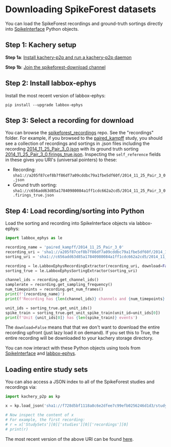 # Downloading SpikeForest datasets

You can load the SpikeForest recordings and ground-truth sortings directly into [SpikeInterface](https://github.com/spikeinterface) Python objects.

## Step 1: Kachery setup

**Step 1a**: [Install kachery-p2p and run a kachery-p2p daemon](https://github.com/flatironinstitute/kachery-p2p/blob/main/doc/setup_and_installation.md)

**Step 1b**: [Join the spikeforest-download channel](./join-spikeforest-download-channel.md)

## Step 2: Install labbox-ephys

Install the most recent version of labbox-ephys:

```
pip install --upgrade labbox-ephys
```

## Step 3: Select a recording for download

You can browse the [spikeforest_recordings](https://github.com/flatironinstitute/spikeforest_recordings) repo. See the "recordings" folder. For example, if you browsed to the [paired_kampff](https://github.com/flatironinstitute/spikeforest_recordings/tree/master/recordings/PAIRED_KAMPFF/paired_kampff) study, you should see a collection of recordings and sortings in .json files including the recording [2014_11_25_Pair_3_0.json](https://github.com/flatironinstitute/spikeforest_recordings/blob/master/recordings/PAIRED_KAMPFF/paired_kampff/2014_11_25_Pair_3_0.json) with its ground truth sorting [2014_11_25_Pair_3_0.firings_true.json](https://github.com/flatironinstitute/spikeforest_recordings/blob/master/recordings/PAIRED_KAMPFF/paired_kampff/2014_11_25_Pair_3_0.firings_true.json). Inspecting the `self_reference` fields in these gives you URI's (universal pointers) to these:

* Recording: `sha1://a205f87cef8b7f86df7a09cddbc79a1fbe5df60f/2014_11_25_Pair_3_0.json`
* Ground truth sorting: `sha1://c656add63d85a17840980084a1ff1cdc662a2cd5/2014_11_25_Pair_3_0.firings_true.json`

## Step 4: Load recording/sorting into Python

Load the sorting and recording into SpikeInterface objects via labbox-ephys:

```python
import labbox_ephys as le

recording_name = 'paired_kampff/2014_11_25_Pair_3_0'
recording_uri = 'sha1://a205f87cef8b7f86df7a09cddbc79a1fbe5df60f/2014_11_25_Pair_3_0.json'
sorting_uri = 'sha1://c656add63d85a17840980084a1ff1cdc662a2cd5/2014_11_25_Pair_3_0.firings_true.json'

recording = le.LabboxEphysRecordingExtractor(recording_uri, download=False)
sorting_true = le.LabboxEphysSortingExtractor(sorting_uri)

channel_ids = recording.get_channel_ids()
samplerate = recording.get_sampling_frequency()
num_timepoints = recording.get_num_frames()
print(f'{recording_name}')
print(f'Recording has {len(channel_ids)} channels and {num_timepoints} timepoints (samplerate: {samplerate})')

unit_ids = sorting_true.get_unit_ids()
spike_train = sorting_true.get_unit_spike_train(unit_id=unit_ids[0])
print(f'Unit {unit_ids[0]} has {len(spike_train)} events')
```

The `download=False` means that that we don't want to download the entire recording upfront (just lazy load it on demand). If you set this to True, the entire recording will be downloaded to your kachery storage directory.

You can now interact with these Python objects using tools from [SpikeInterface](https://github.com/spikeinterface) and [labbox-ephys](https://github.com/flatironinstitute/labbox-ephys).

## Loading entire study sets

You can also access a JSON index to all of the SpikeForest studies and recordings via:

```python
import kachery_p2p as kp

x = kp.load_json('sha1://f728d5bf1118a8c6e2dfee7c99efb0256246d1d3/studysets.json')

# Now inspect the content of x
# For example, the first recording:
# r = x['StudySets'][0]['studies'][0]['recordings'][0]
# print(r)
```

The most recent version of the above URI can be found [here](https://github.com/flatironinstitute/spikeforest_recordings/blob/master/recordings/studysets).


